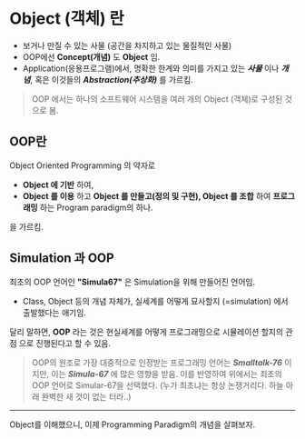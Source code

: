 # Object (객체) 란

- 보거나 만질 수 있는 사물 (공간을 차지하고 있는 물질적인 사물)
- OOP에선 **Concept(개념)** 도 **Object** 임.
- Application(응용프로그램)에서, 명확한 한계와 의미를 가지고 있는 ***사물*** 이나 ***개념***, 혹은 이것들의 ***Abstraction(추상화)*** 를 가르킴.

> OOP 에서는 하나의 소프트웨어 시스템을 여러 개의 Object (객체)로 구성된 것으로 봄.

## OOP란

Object Oriented Programming 의 약자로 

* **Object 에 기반** 하여,
* **Object 를 이용** 하고 **Object 를 만들고(정의 및 구현), Object 를 조합** 하여 **프로그래밍** 하는 Program paradigm의 하나.

을 가르킴.

## Simulation 과 OOP

최초의 OOP 언어인 **"Simula67"** 은 Simulation을 위해 만들어진 언어임.
* Class, Object 등의 개념 자체가, 실세계를 어떻게 묘사할지 (=simulation) 에서 출발했다는 애기임.

달리 말하면, **OOP** 라는 것은 현실세계를 어떻게 프로그래밍으로 시뮬레이션 할지의 관점 으로 진행된다고 할 수 있음.

> OOP의 원조로 가장 대중적으로 인정받는 프로그래밍 언어는 ***Smalltalk-76*** 이지만, 이는 ***Simula-67*** 에 많은 영향을 받음. 이를 반영하여 위에서는 최초의 OOP 언어로 Simular-67을 선택했다. (누가 최초냐는 항상 논쟁거리다. 하늘 아래 완벽한 새 것이 없는 터라..)
>

---

Object를 이해했으니, 이제 Programming Paradigm의 개념을 살펴보자.

